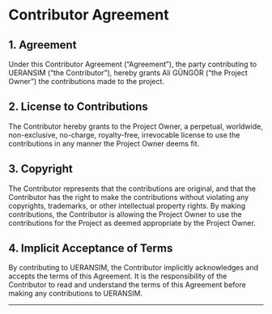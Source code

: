 # Contributor Agreement

## 1. Agreement

Under this Contributor Agreement (“Agreement”), the party contributing to UERANSIM (“the Contributor”), hereby grants Ali GÜNGÖR (“the Project Owner”) the contributions made to the project.

## 2. License to Contributions

The Contributor hereby grants to the Project Owner, a perpetual, worldwide, non-exclusive, no-charge, royalty-free, irrevocable license to use the contributions in any manner the Project Owner deems fit.

## 3. Copyright

The Contributor represents that the contributions are original, and that the Contributor has the right to make the contributions without violating any copyrights, trademarks, or other intellectual property rights. By making contributions, the Contributor is allowing the Project Owner to use the contributions for the Project as deemed appropriate by the Project Owner.

## 4. Implicit Acceptance of Terms

By contributing to UERANSIM, the Contributor implicitly acknowledges and accepts the terms of this Agreement. It is the responsibility of the Contributor to read and understand the terms of this Agreement before making any contributions to UERANSIM.

---
